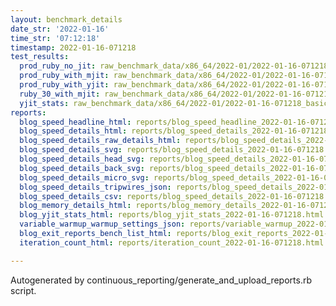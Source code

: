 ```yaml
---
layout: benchmark_details
date_str: '2022-01-16'
time_str: '07:12:18'
timestamp: 2022-01-16-071218
test_results:
  prod_ruby_no_jit: raw_benchmark_data/x86_64/2022-01/2022-01-16-071218_basic_benchmark_prod_ruby_no_jit.json
  prod_ruby_with_mjit: raw_benchmark_data/x86_64/2022-01/2022-01-16-071218_basic_benchmark_prod_ruby_with_mjit.json
  prod_ruby_with_yjit: raw_benchmark_data/x86_64/2022-01/2022-01-16-071218_basic_benchmark_prod_ruby_with_yjit.json
  ruby_30_with_mjit: raw_benchmark_data/x86_64/2022-01/2022-01-16-071218_basic_benchmark_ruby_30_with_mjit.json
  yjit_stats: raw_benchmark_data/x86_64/2022-01/2022-01-16-071218_basic_benchmark_yjit_stats.json
reports:
  blog_speed_headline_html: reports/blog_speed_headline_2022-01-16-071218.html
  blog_speed_details_html: reports/blog_speed_details_2022-01-16-071218.html
  blog_speed_details_raw_details_html: reports/blog_speed_details_2022-01-16-071218.raw_details.html
  blog_speed_details_svg: reports/blog_speed_details_2022-01-16-071218.svg
  blog_speed_details_head_svg: reports/blog_speed_details_2022-01-16-071218.head.svg
  blog_speed_details_back_svg: reports/blog_speed_details_2022-01-16-071218.back.svg
  blog_speed_details_micro_svg: reports/blog_speed_details_2022-01-16-071218.micro.svg
  blog_speed_details_tripwires_json: reports/blog_speed_details_2022-01-16-071218.tripwires.json
  blog_speed_details_csv: reports/blog_speed_details_2022-01-16-071218.csv
  blog_memory_details_html: reports/blog_memory_details_2022-01-16-071218.html
  blog_yjit_stats_html: reports/blog_yjit_stats_2022-01-16-071218.html
  variable_warmup_warmup_settings_json: reports/variable_warmup_2022-01-16-071218.warmup_settings.json
  blog_exit_reports_bench_list_html: reports/blog_exit_reports_2022-01-16-071218.bench_list.html
  iteration_count_html: reports/iteration_count_2022-01-16-071218.html

---
```

Autogenerated by continuous_reporting/generate_and_upload_reports.rb script.

